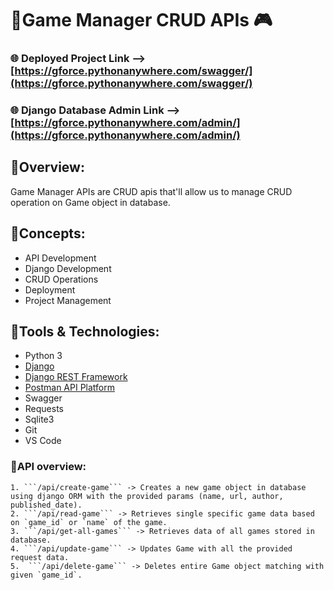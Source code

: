 # 🔹Game Manager CRUD APIs 🎮
### 🌐 Deployed Project Link --> [https://gforce.pythonanywhere.com/swagger/](https://gforce.pythonanywhere.com/swagger/)
### 🌐 Django Database Admin Link --> [https://gforce.pythonanywhere.com/admin/](https://gforce.pythonanywhere.com/admin/)


## 🔸Overview:
Game Manager APIs are CRUD apis that'll allow us to manage CRUD operation on Game object in database.

## 🔸**Concepts:**
- API Development
- Django Development
- CRUD Operations
- Deployment
- Project Management

## 🔸**Tools & Technologies:**
- Python 3
- [Django](https://www.djangoproject.com/start/)
- [Django REST Framework](https://www.django-rest-framework.org/)
- [Postman API Platform](https://learning.postman.com/docs/getting-started/introduction/)
- Swagger
- Requests
- Sqlite3
- Git 
- VS Code

### 🔸**API overview:**
```
1. ```/api/create-game``` -> Creates a new game object in database using django ORM with the provided params (name, url, author, published_date). 
2. ```/api/read-game``` -> Retrieves single specific game data based on `game_id` or `name` of the game.
3. ```/api/get-all-games``` -> Retrieves data of all games stored in database.
4. ```/api/update-game``` -> Updates Game with all the provided request data.
5.  ```/api/delete-game``` -> Deletes entire Game object matching with given `game_id`.
```
